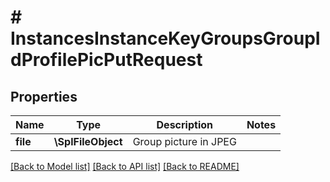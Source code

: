 # # InstancesInstanceKeyGroupsGroupIdProfilePicPutRequest

## Properties

Name | Type | Description | Notes
------------ | ------------- | ------------- | -------------
**file** | **\SplFileObject** | Group picture in JPEG |

[[Back to Model list]](../../README.md#models) [[Back to API list]](../../README.md#endpoints) [[Back to README]](../../README.md)
